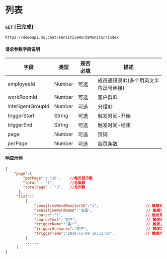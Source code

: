 # 列表
### `GET`  [已完成]
```
https://demoapi.mo.chat/sensitiveWordsMonitor/index
```

#### 请求参数字段说明

| 字段  | 类型 | 是否必填 | 描述|
| ------------- | ------------- | ------------------ | ------------------ |
| employeeId  | Number  | 可选 | 成员通讯录ID(多个用英文半角逗号连接) |
| workRoomId  | Number  | 可选 | 客户群ID |
| intelligentGroupId  | Number  | 可选 | 分组ID |
| triggerStart  | String  | 可选 | 触发时间-开始 |
| triggerEnd  | String  | 可选 | 触发时间-结束 |
| page  | Number  | 可选 | 页码 |
| perPage  | Number  | 可选 | 每页条数 |


#### 响应示例

```json
{
    "page":{
        "perPage" : "10",    //每页显示数
        "total" : "1",       //总条数
        "totalPage" : "3",   //总页数
      },
     "list":[
         {
             "sensitiveWordMonitorId":"1",                     // 敏感词监控ID
             "sensitiveWordName":"滚蛋",                        // 敏感词
             "source":"1",                                     // 触发来源枚举(1-客户2-员工)
             "sourceText":"客户",                               // 触发来源文本
             "triggerName":"客户",                              // 触发人
             "triggerScenario":"客户",                          // 触发场景
             "triggerTime":"2018-11-09 16:52:59",              // 触发时间
         }
         ......
     ]
}
```